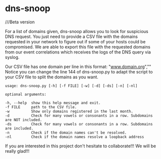 dns-snoop
=========
///Beta version

For a list of domains given, dns-snoop allows you to look for suspicious DNS request. You just need to provide a CSV file with the domains requested in your network to figure out if some of your hosts could be compromised. We are able to export this file with the requested domains from our event correlations which receives the logs of the DNS query via syslog.

Our CSV file has one domain per line in this format: "www.domain.org","" Notice you can change the line 144 of dns-snoop.py to adapt the script to your CSV file to split the domains as you want.


	usage: dns-snoop.py [-h] [-f FILE] [-w] [-d] [-ds] [-n] [-nl]
	
	optional arguments:

	-h, --help  show this help message and exit.
	-f FILE     path to the CSV file.
	-w          Show only domains registered in the last month.
	-d          Check for many vowels or consonants in a row. Subdomains are NOT included.
	-ds         Check for many vowels or consonants in a row. Subdomains are included.
	-n          Check if the domain names can't be resolved.
	-nl         Check if the domain names resolve a loopback address

If you are interested in this project don't hesitate to collaborate!!! We will be really glad!!!
